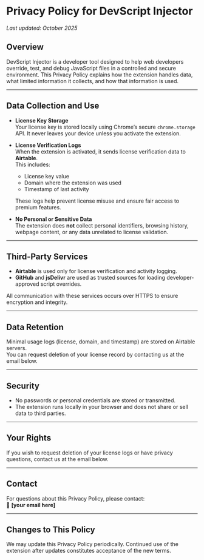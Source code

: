 # Privacy Policy for DevScript Injector
_Last updated: October 2025_

## Overview
DevScript Injector is a developer tool designed to help web developers override, test, and debug JavaScript files in a controlled and secure environment. This Privacy Policy explains how the extension handles data, what limited information it collects, and how that information is used.

---

## Data Collection and Use
- **License Key Storage**  
  Your license key is stored locally using Chrome’s secure `chrome.storage` API. It never leaves your device unless you activate the extension.

- **License Verification Logs**  
  When the extension is activated, it sends license verification data to **Airtable**.  
  This includes:
  - License key value  
  - Domain where the extension was used  
  - Timestamp of last activity  

  These logs help prevent license misuse and ensure fair access to premium features.

- **No Personal or Sensitive Data**  
  The extension does **not** collect personal identifiers, browsing history, webpage content, or any data unrelated to license validation.

---

## Third-Party Services
- **Airtable** is used only for license verification and activity logging.  
- **GitHub** and **jsDelivr** are used as trusted sources for loading developer-approved script overrides.

All communication with these services occurs over HTTPS to ensure encryption and integrity.

---

## Data Retention
Minimal usage logs (license, domain, and timestamp) are stored on Airtable servers.  
You can request deletion of your license record by contacting us at the email below.

---

## Security
- No passwords or personal credentials are stored or transmitted.  
- The extension runs locally in your browser and does not share or sell data to third parties.

---

## Your Rights
If you wish to request deletion of your license logs or have privacy questions, contact us at the email below.

---

## Contact
For questions about this Privacy Policy, please contact:  
📧 **[your email here]**

---

## Changes to This Policy
We may update this Privacy Policy periodically. Continued use of the extension after updates constitutes acceptance of the new terms.
